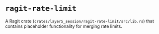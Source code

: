 # `ragit-rate-limit`

A Ragit crate (`crates/layer5_session/ragit-rate-limit/src/lib.rs`) that contains placeholder functionality for merging rate limits.